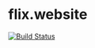 # flix.website

[![Build Status](https://travis-ci.org/flix-industries/flix.website.svg?branch=master)](https://travis-ci.org/flix-industries/flix.website)